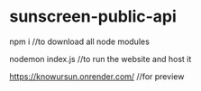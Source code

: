 # sunscreen-public-api


npm i //to download all node modules

nodemon index.js  //to run the website and host it


https://knowursun.onrender.com/  //for preview
